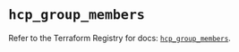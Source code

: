 # `hcp_group_members`

Refer to the Terraform Registry for docs: [`hcp_group_members`](https://registry.terraform.io/providers/hashicorp/hcp/0.110.0/docs/resources/group_members).
